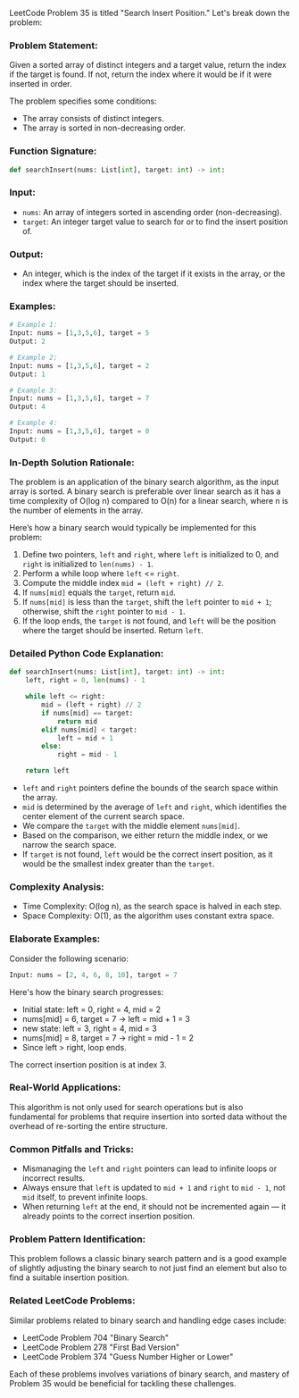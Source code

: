 LeetCode Problem 35 is titled "Search Insert Position." Let's break down the problem:

### Problem Statement:
Given a sorted array of distinct integers and a target value, return the index if the target is found. If not, return the index where it would be if it were inserted in order.

The problem specifies some conditions:
- The array consists of distinct integers.
- The array is sorted in non-decreasing order.

### Function Signature:
```python
def searchInsert(nums: List[int], target: int) -> int:
```

### Input:
- `nums`: An array of integers sorted in ascending order (non-decreasing).
- `target`: An integer target value to search for or to find the insert position of.

### Output:
- An integer, which is the index of the target if it exists in the array, or the index where the target should be inserted.

### Examples:
```python
# Example 1:
Input: nums = [1,3,5,6], target = 5
Output: 2

# Example 2:
Input: nums = [1,3,5,6], target = 2
Output: 1

# Example 3:
Input: nums = [1,3,5,6], target = 7
Output: 4

# Example 4:
Input: nums = [1,3,5,6], target = 0
Output: 0
```

### In-Depth Solution Rationale:
The problem is an application of the binary search algorithm, as the input array is sorted. A binary search is preferable over linear search as it has a time complexity of O(log n) compared to O(n) for a linear search, where n is the number of elements in the array.

Here’s how a binary search would typically be implemented for this problem:
1. Define two pointers, `left` and `right`, where `left` is initialized to 0, and `right` is initialized to `len(nums) - 1`.
2. Perform a while loop where `left` <= `right`.
3. Compute the middle index `mid = (left + right) // 2`.
4. If `nums[mid]` equals the `target`, return `mid`.
5. If `nums[mid]` is less than the `target`, shift the `left` pointer to `mid + 1`; otherwise, shift the `right` pointer to `mid - 1`.
6. If the loop ends, the `target` is not found, and `left` will be the position where the target should be inserted. Return `left`.

### Detailed Python Code Explanation:
```python
def searchInsert(nums: List[int], target: int) -> int:
    left, right = 0, len(nums) - 1

    while left <= right:
        mid = (left + right) // 2
        if nums[mid] == target:
            return mid
        elif nums[mid] < target:
            left = mid + 1
        else:
            right = mid - 1

    return left
```

- `left` and `right` pointers define the bounds of the search space within the array.
- `mid` is determined by the average of `left` and `right`, which identifies the center element of the current search space.
- We compare the `target` with the middle element `nums[mid]`.
- Based on the comparison, we either return the middle index, or we narrow the search space.
- If `target` is not found, `left` would be the correct insert position, as it would be the smallest index greater than the `target`.

### Complexity Analysis:
- Time Complexity: O(log n), as the search space is halved in each step.
- Space Complexity: O(1), as the algorithm uses constant extra space.

### Elaborate Examples:
Consider the following scenario:
```python
Input: nums = [2, 4, 6, 8, 10], target = 7
```
Here's how the binary search progresses:
- Initial state: left = 0, right = 4, mid = 2
- nums[mid] = 6, target = 7 -> left = mid + 1 = 3
- new state: left = 3, right = 4, mid = 3
- nums[mid] = 8, target = 7 -> right = mid - 1 = 2
- Since left > right, loop ends.

The correct insertion position is at index 3.

### Real-World Applications:
This algorithm is not only used for search operations but is also fundamental for problems that require insertion into sorted data without the overhead of re-sorting the entire structure.

### Common Pitfalls and Tricks:
- Mismanaging the `left` and `right` pointers can lead to infinite loops or incorrect results.
- Always ensure that `left` is updated to `mid + 1` and `right` to `mid - 1`, not `mid` itself, to prevent infinite loops.
- When returning `left` at the end, it should not be incremented again — it already points to the correct insertion position.

### Problem Pattern Identification:
This problem follows a classic binary search pattern and is a good example of slightly adjusting the binary search to not just find an element but also to find a suitable insertion position.

### Related LeetCode Problems:
Similar problems related to binary search and handling edge cases include:
- LeetCode Problem 704 "Binary Search"
- LeetCode Problem 278 "First Bad Version"
- LeetCode Problem 374 "Guess Number Higher or Lower"

Each of these problems involves variations of binary search, and mastery of Problem 35 would be beneficial for tackling these challenges.